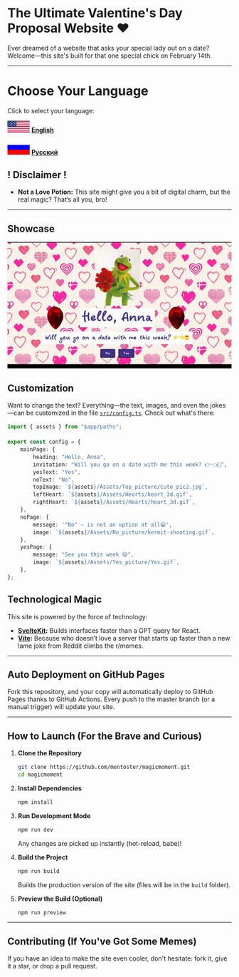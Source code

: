 # The Ultimate Valentine's Day Proposal Website ❤️

Ever dreamed of a website that  asks your special lady out on a date? Welcome—this site's built for that one special chick on February 14th.

---
# Choose Your Language

Click to select your language:


[<img src="assets/eaglesss.png" alt="English" width="50" />](README.md)
**[English](README.md)**

[<img src="assets/nashslonyara.png" alt="Русский" width="50" />](RUREADME.md)
**[Русский](RUREADME.md)**

## ! Disclaimer !

- **Not a Love Potion:**
  This site might give you a bit of digital charm, but the real magic? That’s all you, bro!

---

## Showcase

[<img src="assets/enshowcase.gif" alt="showcase"  />](https://mentoster.github.io/Ask-girl-to-date/)

## Customization

Want to change the text? Everything—the text, images, and even the jokes—can be customized in the file [`src/config.ts`](src/config.ts). Check out what's there:

```ts
import { assets } from "$app/paths";

export const config = {
	mainPage: {
		heading: "Hello, Anna",
		invitation: "Will you go on a date with me this week? 👉👈🥺",
		yesText: "Yes",
		noText: "No",
		topImage: `${assets}/Assets/Top_picture/Cute_pic2.jpg`,
		leftHeart: `${assets}/Assets/Hearts/heart_3d.gif`,
		rightHeart: `${assets}/Assets/Hearts/heart_3d.gif`,
	},
	noPage: {
		message: '"No" – is not an option at all😁',
		image: `${assets}/Assets/No_picture/kermit-shooting.gif`,
	},
	yesPage: {
		message: "See you this week 😄",
		image: `${assets}/Assets/Yes_picture/Yes.gif`,
	},
};
```

## Technological Magic

This site is powered by the force of technology:
- **[SvelteKit](https://kit.svelte.dev):** Builds interfaces faster than a GPT query for React.
- **[Vite](https://vitejs.dev):** Because who doesn’t love a server that starts up faster than a new lame joke from Reddit climbs the r/memes.

---

## Auto Deployment on GitHub Pages

Fork this repository, and your copy will automatically deploy to GitHub Pages thanks to GitHub Actions. Every push to the master branch (or a manual trigger) will update your site.

---

## How to Launch (For the Brave and Curious)

1. **Clone the Repository**
   ```bash
   git clone https://github.com/mentoster/magicmoment.git
   cd magicmoment
   ```

2. **Install Dependencies**
   ```bash
   npm install
   ```

3. **Run Development Mode**
   ```bash
   npm run dev
   ```
   Any changes are picked up instantly (hot-reload, babe)!

4. **Build the Project**
   ```bash
   npm run build
   ```
   Builds the production version of the site (files will be in the `build` folder).

5. **Preview the Build (Optional)**
   ```bash
   npm run preview
   ```

---

## Contributing (If You've Got Some Memes)

If you have an idea to make the site even cooler, don't hesitate: fork it, give it a star, or drop a pull request.
